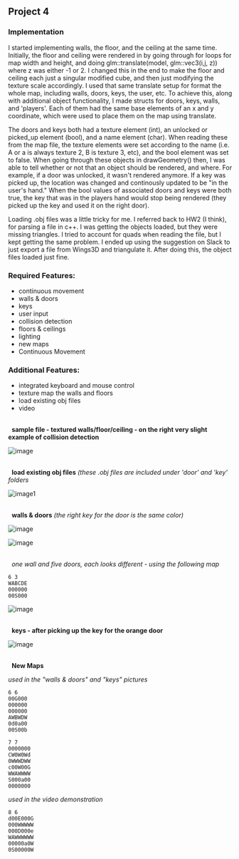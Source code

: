 ## Project 4

### Implementation

I started implementing walls, the floor, and the ceiling at the same time. Initially, the floor and ceiling were rendered in by going through for loops for map width and height, and doing glm::translate(model, glm::vec3(i,j, z)) where z was either -1 or 2. I changed this in the end to make the floor and ceiling each just a singular modified cube, and then just modifying the texture scale accordingly. I used that same translate setup for format the whole map, including walls, doors, keys, the user, etc. To achieve this, along with additional object functionality, I made structs for doors, keys, walls, and 'players'. Each of them had the same base elements of an x and y coordinate, which were used to place them on the map using translate. 

The doors and keys both had a texture element (int), an unlocked or picked_up element (bool), and a name element (char). When reading these from the map file, the texture elements were set according to the name (i.e. A or a is always texture 2, B is texture 3, etc), and the bool element was set to false. When going through these objects in drawGeometry() then, I was able to tell whether or not that an object should be rendered, and where. For example, if a door was unlocked, it wasn't rendered anymore. If a key was picked up, the location was changed and continously updated to be "in the user's hand." When the bool values of associated doors and keys were both true, the key that was in the players hand would stop being rendered (they picked up the key and used it on the right door).

Loading .obj files was a little tricky for me. I referred back to HW2 (I think), for parsing a file in c++. I was getting the objects loaded, but they were missing triangles. I tried to account for quads when reading the file, but I kept getting the same problem. I ended up using the suggestion on Slack to just export a file from Wings3D and triangulate it. After doing this, the object files loaded just fine.

### Required Features:
 - continuous movement
 - walls & doors
 - keys
 - user input
 - collision detection
 - floors & ceilings
 - lighting
 - new maps
 - Continuous	Movement

### Additional Features:
 - integrated keyboard and mouse control
 - texture map the walls and floors
 - load existing obj files
 - video

\
&nbsp;
**sample file - textured walls/floor/ceiling - on the right very slight example of collision detection**

![image](https://user-images.githubusercontent.com/59031606/114970187-89fb2d00-9e3f-11eb-8479-0c377d68fc66.png)

\
&nbsp;
**load existing obj files** *(these .obj files are included under 'door' and 'key' folders*

![image1](https://user-images.githubusercontent.com/59031606/114966328-f2dea700-9e37-11eb-8210-24e71baa5579.png)

\
&nbsp;
**walls & doors** *(the right key for the door is the same color)*

![image](https://user-images.githubusercontent.com/59031606/114969707-92069d00-9e3e-11eb-87cb-e7c064bac047.png)

![image](https://user-images.githubusercontent.com/59031606/114969484-16a4eb80-9e3e-11eb-98e0-b3a4988e2f5f.png)

\
&nbsp;
*one wall and five doors, each looks different - using the following map*
```
6 3
WABCDE
000000
00S000
```
![image](https://user-images.githubusercontent.com/59031606/114971244-91bbd100-9e41-11eb-9219-825d81a0bb87.png)


\
&nbsp;
**keys - after picking up the key for the orange door**

![image](https://user-images.githubusercontent.com/59031606/114970902-f0347f80-9e40-11eb-9b85-acc01a59519d.png)


\
&nbsp;
**New Maps**

*used in the "walls & doors" and "keys" pictures*
```
6 6
00G000
000000
000000
AWBWDW
0d0a00
00S00b
```

```
7 7
0000000
CW0W0Wd
0WWWDWW
c00W00G
WWAWWWW
S000a00
0000000
```
*used in the video demonstration*
```
8 6
d00E000G
000WWWWW
000D000e
WAWWWWWW
00000a0W
0S00000W
```
